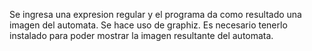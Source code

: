 Se ingresa una expresion regular y el programa da como resultado una imagen del automata. Se hace uso de graphiz. Es necesario tenerlo instalado para poder mostrar la imagen resultante del automata.

